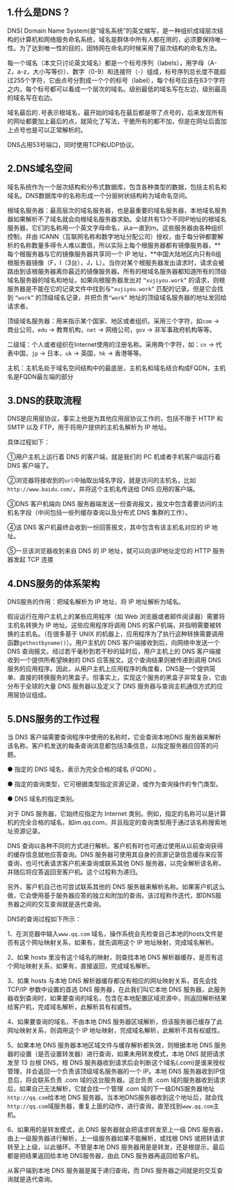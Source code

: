 ## 1.什么是DNS？

DNS( Domain Name System)是“域名系统”的英文缩写，是一种组织成域层次结构的计算机和网络服务命名系统，域名是群体中所有人都在用的，必须要保持唯一性。为了达到唯一性的目的，因特网在命名的时候采用了层次结构的命名方法。

每一个域名（本文只讨论英文域名）都是一个标号序列（labels），用字母（A-Z，a-z，大小写等价）、数字（0-9）和连接符（-）组成，标号序列总长度不能超过255个字符，它由点号分割成一个个的标号（label），每个标号应该在63个字符之内，每个标号都可以看成一个层次的域名。级别最低的域名写在左边，级别最高的域名写在右边。

域名最后的`.`号表示根域名，最开始的域名在最后都是带了点号的，后来发现所有的网址都要加上最后的点，就简化了写法，干脆所有的都不加，但是在网址后面加上点号也是可以正常解析的。

DNS占用53号端口，同时使用TCP和UDP协议。

## 2.DNS域名空间

域名系统作为一个层次结构和分布式数据库，包含各种类型的数据，包括主机名和域名。DNS数据库中的名称形成一个分层树状结构称为域命名空间。

根域名服务器：最高层次的域名服务器，也是最重要的域名服务器，本地域名服务器如果解析不了域名就会向根域名服务器求助。全球共有13个不同IP地址的根域名服务器，它们的名称用一个英文字母命名，从a一直到m。这些服务器由各种组织控制，并由 ICANN（互联网名称和数字地址分配公司）授权，由于每分钟都要解析的名称数量多得令人难以置信，所以实际上每个根服务器都有镜像服务器，**每个根服务器与它的镜像服务器共享同一个 IP 地址，**中国大陆地区内只有6组根服务器镜像（F，I（3台），J，L）。当你对某个根服务器发出请求时，请求会被路由到该根服务器离你最近的镜像服务器。所有的根域名服务器都知道所有的顶级域名服务器的域名和地址，如果向根服务器发出对 `“xujiyou.work”` 的请求，则根服务器是不能在它的记录文件中找到与`“xujiyou.work”` 匹配的记录。但是它会找到 `“work”` 的顶级域名记录，并把负责`“work”` 地址的顶级域名服务器的地址发回给请求者。

顶级域名服务器：用来指示某个国家、地区或者组织。采用三个字符，如`com` -> 商业公司，`edu` -> 教育机构，`net` -> 网络公司，`gov` -> 非军事政府机构等等。

二级域：个人或者组织在Internet使用的注册名称。采用两个字符，如：`cn` -> 代表中国，`jp` -> 日本，`uk` -> 英国，`hk` -> 香港等等。

主机：主机名处于域名空间结构中的最底层，主机名和域名结合构成FQDN，主机名是FQDN最左端的部分

## 3.DNS的获取流程

DNS是应用层协议，事实上他是为其他应用层协议工作的，包括不限于 HTTP 和 SMTP 以及 FTP，用于将用户提供的主机名解析为 IP 地址。

具体过程如下：

①用户主机上运行着 DNS 的客户端，就是我们的 PC 机或者手机客户端运行着 DNS 客户端了。

②浏览器将接收到的`url`中抽取出域名字段，就是访问的主机名，比如`http://www.baidu.com/`，并将这个主机名传送给 DNS 应用的客户端。

③DNS 客户机端向 DNS 服务器端发送一份查询报文，报文中包含着要访问的主机名字段（中间包括一些列缓存查询以及分布式 DNS 集群的工作）。

④该 DNS 客户机最终会收到一份回答报文，其中包含有该主机名对应的 IP 地址。

⑤一旦该浏览器收到来自 DNS 的 IP 地址，就可以向该IP地址定位的 HTTP 服务器发起 TCP 连接

## 4.DNS服务的体系架构

DNS服务的作用：把域名解析为 IP 地址，将 IP 地址解析为域名。

假设运行在用户主机上的某些应用程序（如 Web 浏览器或者邮件阅读器）需要将主机名转换为 IP 地址。这些应用程序将调用 DNS 的客户机端，并指明需要被转换的主机名。（在很多基于 UNIX 的机器上，应用程序为了执行这种转换需要调用函数`gethostbyname()`）。用户主机的 DNS 客户端接收到后，向网络中发送一个 DNS 查询报文。经过若干毫秒到若干秒的延时后，用户主机上的 DNS 客户端接收到一个提供所希望映射的 DNS 应答报文。这个查询结果则被传递到调用 DNS 服务的应用程序。因此，从用户主机上应用程序的角度看，DNS是一个提供简单、直接的转换服务的黑盒子。但事实上，实现这个服务的黑盒子非常复杂，它由分布于全球的大量 DNS 服务器以及定义了 DNS 服务器与查询主机通信方式的应用层协议组成。

## 5.DNS服务的工作过程

当 DNS 客户端需要查询程序中使用的名称时，它会查询本地DNS 服务器来解析该名称。客户机发送的每条查询消息都包括3条信息，以指定服务器应回答的问题。

● 指定的 DNS 域名，表示为完全合格的域名 (FQDN) 。

● 指定的查询类型，它可根据类型指定资源记录，或作为查询操作的专门类型。

● DNS 域名的指定类别。

对于 DNS 服务器，它始终应指定为 Internet 类别。例如，指定的名称可以是计算机的完全合格的域名，如im.qq.com，并且指定的查询类型用于通过该名称搜索地址资源记录。

DNS 查询以各种不同的方式进行解析。客户机有时也可通过使用从以前查询获得的缓存信息就地应答查询。DNS 服务器可使用其自身的资源记录信息缓存来应答查询，也可代表请求客户机来查询或联系其他 DNS 服务器，以完全解析该名称，并随后将应答返回至客户机。这个过程称为递归。

另外，客户机自己也可尝试联系其他的 DNS 服务器来解析名称。如果客户机这么做，它会使用基于服务器应答的独立和附加的查询，该过程称作迭代，即DNS服务器之间的交互查询就是迭代查询。

DNS的查询过程如下所示：

1、在浏览器中输入`www.qq.com` 域名，操作系统会先检查自己本地的hosts文件是否有这个网址映射关系，如果有，就先调用这个 IP 地址映射，完成域名解析。

2、如果 hosts 里没有这个域名的映射，则查找本地 DNS 解析器缓存，是否有这个网址映射关系，如果有，直接返回，完成域名解析。

3、如果 hosts 与本地 DNS 解析器缓存都没有相应的网址映射关系，首先会找 TCP/IP 参数中设置的首选 DNS 服务器，在此我们叫它本地 DNS 服务器，此服务器收到查询时，如果要查询的域名，包含在本地配置区域资源中，则返回解析结果给客户机，完成域名解析，此解析具有权威性。

4、如果要查询的域名，不由本地 DNS 服务器区域解析，但该服务器已缓存了此网址映射关系，则调用这个 IP 地址映射，完成域名解析，此解析不具有权威性。

5、如果本地 DNS 服务器本地区域文件与缓存解析都失效，则根据本地 DNS 服务器的设置（是否设置转发器）进行查询，如果未用转发模式，本地 DNS 就把请求发至 13 台根 DNS，根 DNS 服务器收到请求后会判断这个域名(.com)是谁来授权管理，并会返回一个负责该顶级域名服务器的一个 IP。本地 DNS 服务器收到IP信息后，将会联系负责 .com 域的这台服务器。这台负责 .com 域的服务器收到请求后，如果自己无法解析，它就会找一个管理 .com 域的下一级DNS服务器地址`http://qq.com`给本地 DNS 服务器。当本地DNS服务器收到这个地址后，就会找`http://qq.com`域服务器，重复上面的动作，进行查询，直至找到`www.qq.com`主机。

6、如果用的是转发模式，此 DNS 服务器就会把请求转发至上一级 DNS 服务器，由上一级服务器进行解析，上一级服务器如果不能解析，或找根 DNS 或把转请求转至上上级，以此循环。不管是本地 DNS 服务器用是是转发，还是根提示，最后都是把结果返回给本地 DNS服务器，由此 DNS 服务器再返回给客户机。

从客户端到本地 DNS 服务器是属于递归查询，而 DNS 服务器之间就是的交互查询就是迭代查询。